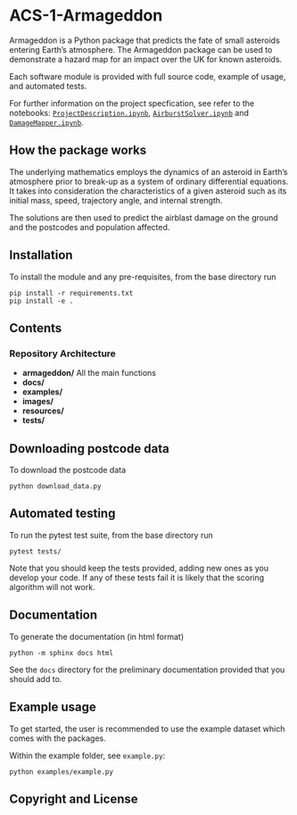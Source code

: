 # ACS-1-Armageddon

Armageddon is a Python package that predicts the fate of small asteroids entering Earth’s atmosphere. The Armageddon package can be used to demonstrate a hazard map for an impact over the UK for known asteroids. 

Each software module is provided with full source code, example of usage, and automated tests.

For further information on the project specfication, see refer to the notebooks: [`ProjectDescription.ipynb`](https://github.com/ese-msc-2022/acs-armageddon-Dimorphos/blob/main/ProjectDescription.ipynb), [`AirburstSolver.ipynb`](https://github.com/ese-msc-2022/acs-armageddon-Dimorphos/blob/main/AirburstSolver.ipynb) and [`DamageMapper.ipynb`](https://github.com/ese-msc-2022/acs-armageddon-Dimorphos/blob/main/DamageMapper.ipynb).

## How the package works

The underlying mathematics employs the dynamics of an asteroid in Earth’s atmosphere prior to break-up as a system of ordinary differential equations. It takes into consideration the characteristics of a given asteroid such as its initial mass, speed, trajectory angle, and internal strength.

The solutions are then used to predict the airblast damage on the ground and the postcodes and population affected.

## Installation

To install the module and any pre-requisites, from the base directory run
```
pip install -r requirements.txt
pip install -e .
```  

## Contents

### Repository Architecture

* **armageddon/** All the main functions
* **docs/**
* **examples/**
* **images/**
* **resources/**
* **tests/**

## Downloading postcode data

To download the postcode data
```
python download_data.py
```

## Automated testing

To run the pytest test suite, from the base directory run
```
pytest tests/
```

Note that you should keep the tests provided, adding new ones as you develop your code. If any of these tests fail it is likely that the scoring algorithm will not work.

## Documentation

To generate the documentation (in html format)
```
python -m sphinx docs html
```

See the `docs` directory for the preliminary documentation provided that you should add to.

## Example usage

To get started, the user is recommended to use the example dataset which comes with the packages. 

Within the example folder, see `example.py`:
```
python examples/example.py
```

## Copyright and License
